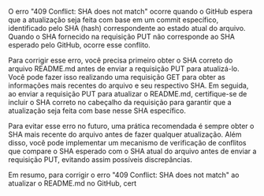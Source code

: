 O erro "409 Conflict: SHA does not match" ocorre quando o GitHub espera que a atualização seja feita com base em um commit específico, identificado pelo SHA (hash) correspondente ao estado atual do arquivo. Quando o SHA fornecido na requisição PUT não corresponde ao SHA esperado pelo GitHub, ocorre esse conflito.

Para corrigir esse erro, você precisa primeiro obter o SHA correto do arquivo README.md antes de enviar a requisição PUT para atualizá-lo. Você pode fazer isso realizando uma requisição GET para obter as informações mais recentes do arquivo e seu respectivo SHA. Em seguida, ao enviar a requisição PUT para atualizar o README.md, certifique-se de incluir o SHA correto no cabeçalho da requisição para garantir que a atualização seja feita com base nesse SHA específico.

Para evitar esse erro no futuro, uma prática recomendada é sempre obter o SHA mais recente do arquivo antes de fazer qualquer atualização. Além disso, você pode implementar um mecanismo de verificação de conflitos que compare o SHA esperado com o SHA atual do arquivo antes de enviar a requisição PUT, evitando assim possíveis discrepâncias.

Em resumo, para corrigir o erro "409 Conflict: SHA does not match" ao atualizar o README.md no GitHub, cert